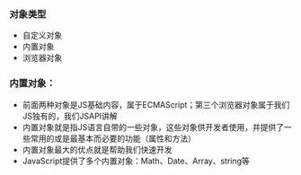### 对象类型
* 自定义对象
* 内置对象
* 浏览器对象

### 内置对象：
* 前面两种对象是JS基础内容，属于ECMAScript；第三个浏览器对象属于我们JS独有的，我们JSAPI讲解
* 内置对象就是指JS语言自带的一些对象，这些对象供开发者使用，并提供了一些常用的或是最基本而必要的功能（属性和方法）
* 内置对象最大的优点就是帮助我们快速开发
* JavaScript提供了多个内置对象：Math、Date、Array、string等

